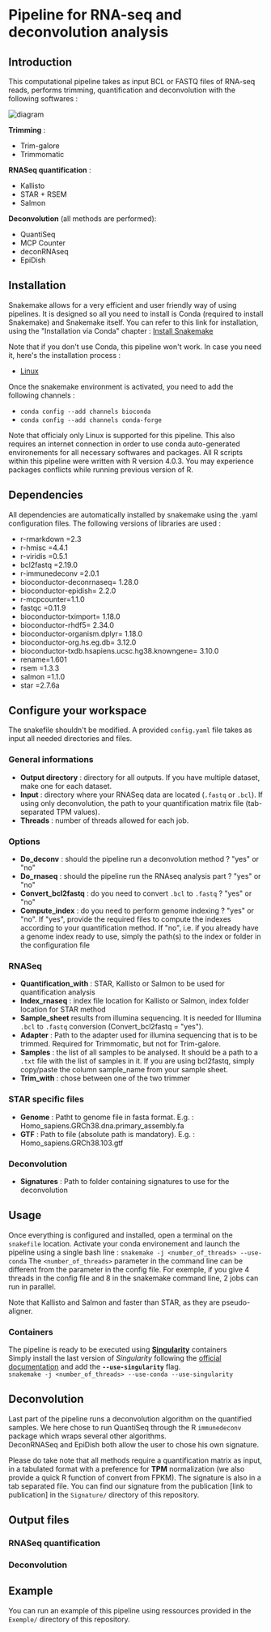 # Pipeline for RNA-seq and deconvolution analysis

## Introduction

This computational pipeline takes as input BCL or FASTQ files of RNA-seq reads, performs trimming, quantification and deconvolution with the following softwares :

![diagram](/diagram.png?raw=true "Pipeline Diagram")

**Trimming** : 
* Trim-galore
* Trimmomatic

**RNASeq quantification** :
* Kallisto
* STAR + RSEM
* Salmon

**Deconvolution** (all methods are performed):
* QuantiSeq
* MCP Counter
* deconRNAseq
* EpiDish



## Installation

Snakemake allows for a very efficient and user friendly way of using pipelines. It is designed so all you need to install is Conda (required to install Snakemake) and Snakemake itself.
You can refer to this link for installation, using the "Installation via Conda" chapter : [Install Snakemake](https://snakemake.readthedocs.io/en/stable/getting_started/installation.html)

Note that if you don't use Conda, this pipeline won't work. In case you need it, here's the installation process :
* [Linux](https://docs.conda.io/projects/conda/en/latest/user-guide/install/linux.html)

Once the snakemake environment is activated, you need to add the following channels :
* `conda config --add channels bioconda`
* `conda config --add channels conda-forge`

Note that officialy only Linux is supported for this pipeline. This also requires an internet connection in order to use conda auto-generated environements for all necessary softwares and packages.
All R scripts within this pipeline were written with R version 4.0.3. You may experience packages conflicts while running previous version of R.

## Dependencies
All dependencies are automatically installed by snakemake using the .yaml configuration files. The following versions of libraries are used : 
* r-rmarkdown =2.3
* r-hmisc =4.4.1
* r-viridis =0.5.1
* bcl2fastq =2.19.0
* r-immunedeconv =2.0.1
* bioconductor-deconrnaseq= 1.28.0
* bioconductor-epidish= 2.2.0
* r-mcpcounter=1.1.0
* fastqc =0.11.9
* bioconductor-tximport= 1.18.0
* bioconductor-rhdf5= 2.34.0
* bioconductor-organism.dplyr= 1.18.0
* bioconductor-org.hs.eg.db= 3.12.0
* bioconductor-txdb.hsapiens.ucsc.hg38.knowngene= 3.10.0
* rename=1.601
* rsem =1.3.3
* salmon =1.1.0
* star =2.7.6a

## Configure your workspace
The snakefile shouldn't be modified. A provided `config.yaml` file takes as input all needed directories and files.

### General informations
 * **Output directory** : directory for all outputs. If you have multiple dataset, make one for each dataset.
 * **Input** : directory where your RNASeq data are located (`.fastq` or `.bcl`). If using only deconvolution, the path to your quantification matrix file (tab-separated TPM values).
 * **Threads** : number of threads allowed for each job.

### Options 
 * **Do_deconv** : should the pipeline run a deconvolution method ? "yes" or "no"
 * **Do_rnaseq** : should the pipeline run the RNAseq analysis part ? "yes" or "no"
 * **Convert_bcl2fastq** : do you need to convert `.bcl` to `.fastq` ? "yes" or "no"
 * **Compute_index** : do you need to perform genome indexing ? "yes" or "no". If "yes", provide the required files to compute the indexes according to your quantification method. If "no", i.e. if you already have a genome index ready to use, simply the path(s) to the index or folder in the configuration file

### RNASeq
 * **Quantification_with** : STAR, Kallisto or Salmon to be used for quantification analysis
 * **Index_rnaseq** : index file location for Kallisto or Salmon, index folder location for STAR method
 * **Sample_sheet** results from illumina sequencing. It is needed for Illumina `.bcl` to `.fastq` conversion (Convert_bcl2fastq = "yes").
 * **Adapter** : Path to the adapter used for illumina sequencing that is to be trimmed. Required for Trimmomatic, but not for Trim-galore.
 * **Samples** : the list of all samples to be analysed. It should be a path to a `.txt` file with the list of samples in it. If you are using bcl2fastq, simply copy/paste the column sample_name from your sample sheet.
  * **Trim_with** : chose between one of the two trimmer 
 
 ### STAR specific files
 * **Genome** : Patht to genome file in fasta format. E.g. : Homo_sapiens.GRCh38.dna.primary_assembly.fa
 * **GTF** : Path to file (absolute path is mandatory). E.g. : Homo_sapiens.GRCh38.103.gtf
 
### Deconvolution 
 * **Signatures** : Path to folder containing signatures to use for the deconvolution
 


## Usage
Once everything is configured and installed, open a terminal on the `snakefile` location.
Activate your conda environement and launch the pipeline using a single bash line :
`snakemake -j <number_of_threads> --use-conda`
The `<number_of_threads>` parameter in the command line can be different from the parameter in the config file. For exemple, if you give 4 threads in the config file and 8 in the snakemake command line, 2 jobs can run in parallel. 

Note that Kallisto and Salmon and faster than STAR, as they are pseudo-aligner.

### Containers
The pipeline is ready to be executed using **[Singularity](https://sylabs.io/singularity/)** containers\
Simply install the last version of _Singularity_ following the [official documentation](https://sylabs.io/guides/3.6/user-guide/quick_start.html#quick-installation-steps) and add the **`--use-singularity`** flag.\
`snakemake -j <number_of_threads> --use-conda --use-singularity`

## Deconvolution
Last part of the pipeline runs a deconvolution algorithm on the quantified samples. 
We here chose to run QuantiSeq through the R `immunedeconv` package which wraps several other algorithms.\
DeconRNASeq and EpiDish both allow the user to chose his own signature. 

Please do take note that all methods require a quantification matrix as input, in a tabulated format with a preference for **TPM** normalization (we also provide a quick R function of convert from FPKM). The signature is also in a tab separated file. You can find our signature from the publication [link to publication] in the `Signature/` directory of this repository.

## Output files
### RNASeq quantification
### Deconvolution

## Example
You can run an example of this pipeline using ressources provided in the `Exemple/` directory of this repository.

